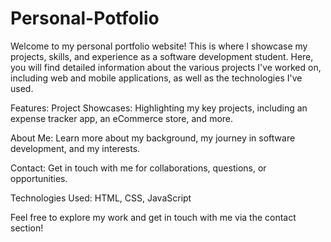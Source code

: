 # Personal-Potfolio
Welcome to my personal portfolio website! This is where I showcase my projects, skills, and experience as a software development student. Here, you will find detailed information about the various projects I've worked on, including web and mobile applications, as well as the technologies I've used.

Features:
Project Showcases: Highlighting my key projects, including an expense tracker app, an eCommerce store, and more.

About Me: Learn more about my background, my journey in software development, and my interests.

Contact: Get in touch with me for collaborations, questions, or opportunities.

Technologies Used:
HTML, CSS, JavaScript

Feel free to explore my work and get in touch with me via the contact section!
